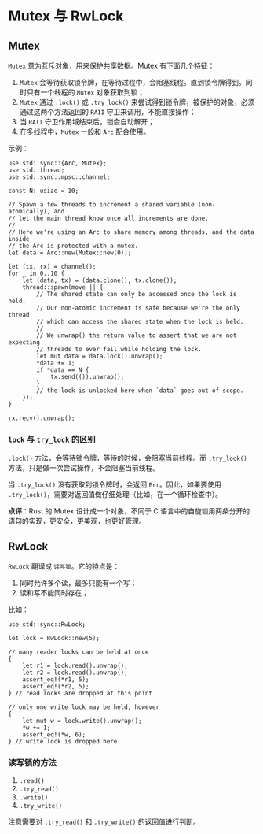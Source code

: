# Mutex 与 RwLock

## Mutex

`Mutex` 意为互斥对象，用来保护共享数据。Mutex 有下面几个特征：

1. `Mutex` 会等待获取锁令牌，在等待过程中，会阻塞线程。直到锁令牌得到。同时只有一个线程的 `Mutex` 对象获取到锁；
2. `Mutex` 通过 `.lock()` 或 `.try_lock()` 来尝试得到锁令牌，被保护的对象，必须通过这两个方法返回的 `RAII` 守卫来调用，不能直接操作；
3. 当 `RAII` 守卫作用域结束后，锁会自动解开；
4. 在多线程中，`Mutex` 一般和 `Arc` 配合使用。
 
示例：
```
use std::sync::{Arc, Mutex};
use std::thread;
use std::sync::mpsc::channel;

const N: usize = 10;

// Spawn a few threads to increment a shared variable (non-atomically), and
// let the main thread know once all increments are done.
//
// Here we're using an Arc to share memory among threads, and the data inside
// the Arc is protected with a mutex.
let data = Arc::new(Mutex::new(0));

let (tx, rx) = channel();
for _ in 0..10 {
    let (data, tx) = (data.clone(), tx.clone());
    thread::spawn(move || {
        // The shared state can only be accessed once the lock is held.
        // Our non-atomic increment is safe because we're the only thread
        // which can access the shared state when the lock is held.
        //
        // We unwrap() the return value to assert that we are not expecting
        // threads to ever fail while holding the lock.
        let mut data = data.lock().unwrap();
        *data += 1;
        if *data == N {
            tx.send(()).unwrap();
        }
        // the lock is unlocked here when `data` goes out of scope.
    });
}

rx.recv().unwrap();
```

### `lock` 与 `try_lock` 的区别

`.lock()` 方法，会等待锁令牌，等待的时候，会阻塞当前线程。而 `.try_lock()` 方法，只是做一次尝试操作，不会阻塞当前线程。

当 `.try_lock()` 没有获取到锁令牌时，会返回 `Err`。因此，如果要使用 `.try_lock()`，需要对返回值做仔细处理（比如，在一个循环检查中）。


__点评__：Rust 的 Mutex 设计成一个对象，不同于 C 语言中的自旋锁用两条分开的语句的实现，更安全，更美观，也更好管理。


## RwLock

`RwLock` 翻译成 `读写锁`。它的特点是：

1. 同时允许多个读，最多只能有一个写；
2. 读和写不能同时存在；

比如：

```
use std::sync::RwLock;

let lock = RwLock::new(5);

// many reader locks can be held at once
{
    let r1 = lock.read().unwrap();
    let r2 = lock.read().unwrap();
    assert_eq!(*r1, 5);
    assert_eq!(*r2, 5);
} // read locks are dropped at this point

// only one write lock may be held, however
{
    let mut w = lock.write().unwrap();
    *w += 1;
    assert_eq!(*w, 6);
} // write lock is dropped here
```

### 读写锁的方法 

1. `.read()`
2. `.try_read()`
3. `.write()`
4. `.try_write()`

注意需要对 `.try_read()` 和 `.try_write()` 的返回值进行判断。
